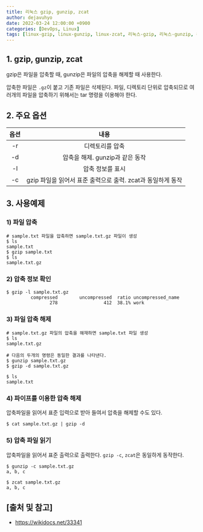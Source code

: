 ```yaml
---
title: 리눅스 gzip, gunzip, zcat
author: dejavuhyo
date: 2022-03-24 12:00:00 +0900
categories: [DevOps, Linux]
tags: [linux-gzip, linux-gunzip, linux-zcat, 리눅스-gzip, 리눅스-gunzip, 리눅스-zcat]
---
```


## 1. gzip, gunzip, zcat
gzip은 파일을 압축할 때, gunzip은 파일의 압축을 해제할 때 사용한다.

압축한 파일은 `.gz`이 붙고 기존 파일은 삭제된다. 파일, 디렉토리 단위로 압축되므로 여러개의 파일을 압축하기 위해서는 tar 명령을 이용해야 한다.

## 2. 주요 옵션

| 옵션 | 내용 |
|:---:|:---:|
| -r | 디렉토리를 압축 |
| -d | 압축을 해제. gunzip과 같은 동작 |
| -l | 압축 정보를 표시 |
| -c | gzip 파일을 읽어서 표준 출력으로 출력. zcat과 동일하게 동작 |

## 3. 사용예제

### 1) 파일 압축

```shell
# sample.txt 파일을 압축하면 sample.txt.gz 파일이 생성
$ ls
sample.txt
$ gzip sample.txt
$ ls
sample.txt.gz
```

### 2) 압축 정보 확인

```shell
$ gzip -l sample.txt.gz
         compressed        uncompressed  ratio uncompressed_name
                278                 412  38.1% work
```

### 3) 파일 압축 해제

```shell
# sample.txt.gz 파일의 압축을 해재하면 sample.txt 파일 생성
$ ls
sample.txt.gz

# 다음의 두개의 명령은 동일한 결과를 나타낸다.
$ gunzip sample.txt.gz
$ gzip -d sample.txt.gz

$ ls
sample.txt
```

### 4) 파이프를 이용한 압축 해제
압축파일을 읽어서 표준 입력으로 받아 들여서 압축을 해제할 수도 있다.

```shell
$ cat sample.txt.gz | gzip -d
```

### 5) 압축 파일 읽기
압축파일을 읽어서 표준 출력으로 출력한다. `gzip -c`, `zcat`은 동일하게 동작한다.

```shell
$ gunzip -c sample.txt.gz
a, b, c

$ zcat sample.txt.gz
a, b, c
```

## [출처 및 참고]
* <https://wikidocs.net/33341>
